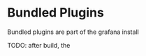 Bundled Plugins
===============

Bundled plugins are part of the grafana install

TODO: after build, the 
